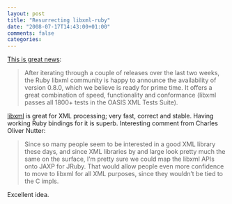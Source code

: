 ```yaml
---
layout: post
title: "Resurrecting libxml-ruby"
date: "2008-07-17T14:43:00+01:00"
comments: false
categories: 
---
```


<p><a href="http://cfis.savagexi.com/articles/2008/07/16/resurrecting-libxml-ruby">This is great news</a>:</p>

<blockquote>
<p>After iterating through a couple of releases over the last two weeks, the Ruby libxml community is happy to announce the availability of version 0.8.0, which we believe is ready for prime time. It offers a great combination of speed, functionality and conformance (libxml passes all 1800+ tests in the OASIS XML Tests Suite).</p>
</blockquote>

<p><a href="http://xmlsoft.org/">libxml</a> is great for XML processing; very fast, correct and stable. Having working Ruby bindings for it is superb. Interesting comment from Charles Oliver Nutter:</p>

<blockquote>
<p>Since so many people seem to be interested in a good XML library these days, and since XML libraries by and large look pretty much the same on the surface, I’m pretty sure we could map the libxml APIs onto JAXP for JRuby. That would allow people even more confidence to move to libxml for all XML purposes, since they wouldn’t be tied to the C impls.</p>
</blockquote>

<p>Excellent idea.</p>


